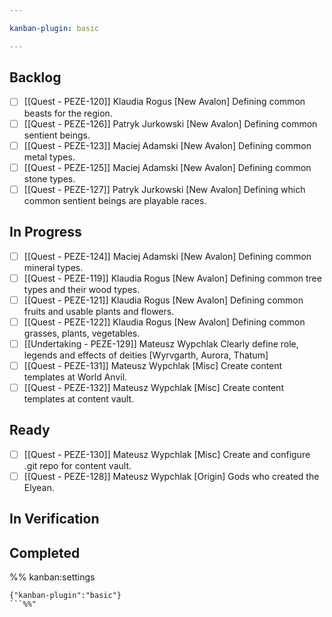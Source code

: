 ```yaml
---

kanban-plugin: basic

---
```


## Backlog
- [ ] [[Quest - PEZE-120]] 
 Klaudia Rogus 
 [New Avalon] Defining common beasts for the region.
- [ ] [[Quest - PEZE-126]] 
 Patryk Jurkowski 
 [New Avalon] Defining common sentient beings.
- [ ] [[Quest - PEZE-123]] 
 Maciej Adamski 
 [New Avalon] Defining common metal types.
- [ ] [[Quest - PEZE-125]] 
 Maciej Adamski 
 [New Avalon] Defining common stone types.
- [ ] [[Quest - PEZE-127]] 
 Patryk Jurkowski 
 [New Avalon] Defining which common sentient beings are playable races.

## In Progress
- [ ] [[Quest - PEZE-124]] 
 Maciej Adamski 
 [New Avalon] Defining common mineral types.
- [ ] [[Quest - PEZE-119]] 
 Klaudia Rogus 
 [New Avalon] Defining common tree types and their wood types.
- [ ] [[Quest - PEZE-121]] 
 Klaudia Rogus 
 [New Avalon] Defining common fruits and usable plants and flowers.
- [ ] [[Quest - PEZE-122]] 
 Klaudia Rogus 
 [New Avalon] Defining common grasses, plants, vegetables.
- [ ] [[Undertaking - PEZE-129]] 
 Mateusz Wypchlak 
 Clearly define role, legends and effects of deities [Wyrvgarth, Aurora, Thatum]
- [ ] [[Quest - PEZE-131]] 
 Mateusz Wypchlak 
 [Misc] Create content templates at World Anvil.
- [ ] [[Quest - PEZE-132]] 
 Mateusz Wypchlak 
 [Misc] Create content templates at content vault.

## Ready
- [ ] [[Quest - PEZE-130]] 
 Mateusz Wypchlak 
 [Misc] Create and configure .git repo for content vault.
- [ ] [[Quest - PEZE-128]] 
 Mateusz Wypchlak 
 [Origin] Gods who created the Elyean.

## In Verification

## Completed


%% kanban:settings
```
{"kanban-plugin":"basic"}
```%%"